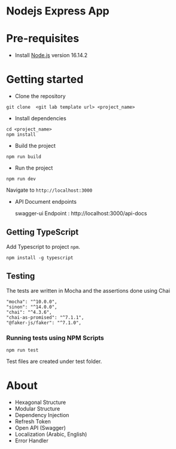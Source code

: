 # Nodejs Express App

# Pre-requisites
- Install [Node.js](https://nodejs.org/en/) version 16.14.2


# Getting started
- Clone the repository
```
git clone  <git lab template url> <project_name>
```
- Install dependencies
```
cd <project_name>
npm install
```
- Build the project
```
npm run build
```
- Run the project
```
npm run dev
```
  Navigate to `http://localhost:3000`

- API Document endpoints

  swagger-ui Endpoint : http://localhost:3000/api-docs 


## Getting TypeScript
Add Typescript to project `npm`.
```
npm install -g typescript
```


## Testing
The tests are  written in Mocha and the assertions done using Chai

```
"mocha": "^10.0.0",
"sinon": "^14.0.0",
"chai": "^4.3.6",
"chai-as-promised": "^7.1.1",
"@faker-js/faker": "^7.1.0",
```

### Running tests using NPM Scripts
````
npm run test

````
Test files are created under test folder.


# About
- Hexagonal Structure
- Modular Structure
- Dependency Injection
- Refresh Token
- Open API (Swagger)
- Localization (Arabic, English)
- Error Handler

